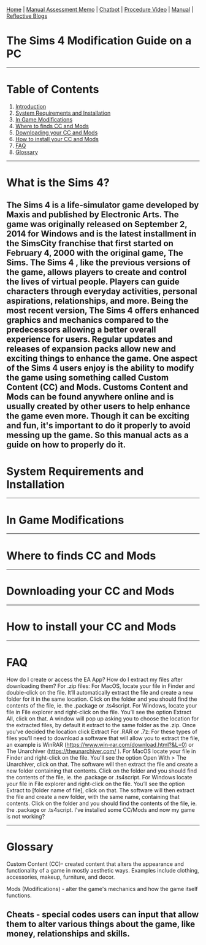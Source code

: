 [Home](index.md) | [Manual Assessment Memo](manual_assessment_memo.md) | [Chatbot](chatbot.md) | [Procedure Video](procedure_video.md) | [Manual](manual.md) | [Reflective Blogs](reflective_blogs.md)

# The Sims 4 Modification Guide on a PC
---
# Table of Contents 
1. [Introduction](#What-is-the-Sims-4-?) 
2. [System Requirements and Installation](#System-Requirements-and-Installation) 
3. [In Game Modifications](#In-Game-Modifications)
4. [Where to finds CC and Mods](#Where-to-finds-CC-and-Mods)
5. [Downloading your CC and Mods](#Downloading-your-CC-and-Mods)
6. [How to install your CC and Mods](#How-to-install-your-CC-and-Mods)
7. [FAQ](#FAQ)
8. [Glossary](#Glossary)

---
# What is the Sims 4?
The Sims 4 is a life-simulator game developed by Maxis and published by Electronic Arts. The game was originally  released on September 2, 2014 for Windows and is the latest installment in the SimsCity franchise that first started on February 4, 2000 with the original game, The Sims. The Sims 4 , like the previous versions of the game, allows players to create and control the lives of virtual people. Players can guide characters through everyday activities, personal aspirations, relationships, and more. Being the most recent version, The Sims 4 offers enhanced graphics and mechanics compared to the predecessors allowing a better overall experience for users. Regular updates and releases of expansion packs allow new and exciting things to enhance the game. 
One aspect of the Sims 4 users enjoy is the ability to modify the game using something called Custom Content (CC) and Mods. Customs Content and Mods can be found anywhere online and is usually created by other users to help enhance the game even more. Though it can be exciting and fun, it's important to do it properly to avoid messing up the game. So this manual acts as a guide on how to properly do it. 
---
# System Requirements and Installation
---
# In Game Modifications
---
# Where to finds CC and Mods
---
# Downloading your CC and Mods
---
# How to install your CC and Mods 
---
# FAQ
How do I create or access the EA App?
How do I extract my files after downloading them? 
For .zip files:
For MacOS, locate your file in Finder and double-click on the file. It’ll automatically extract the file and create a new folder for it in the same location. Click on the folder and you should find the contents of the file, ie. the .package or .ts4script. 
For Windows, locate your file in File explorer and right-click on the file. You’ll see the option Extract All, click on that. A window will pop up asking you to choose the location for the extracted files, by default it extract to the same folder as the .zip. Once you’ve decided the location click Extract 
For .RAR or .7z:
For these types of files you’ll need to download a software that will allow you to extract the file, an example is WinRAR (https://www.win-rar.com/download.html?&L=0)  or The Unarchiver (https://theunarchiver.com/ ). 
For MacOS locate your file in Finder and right-click on the file. You’ll see the option Open With > The Unarchiver, click on that. The software will then extract the file and create a new folder containing that contents. Click on the folder and you should find the contents of the file, ie. the .package or .ts4script. 
For Windows locate your file in File explorer and right-click on the file. You’ll see the option Extract to [folder name of file], click on that. The software will then extract the file and create a new folder, with the same name, containing that contents. Click on the folder and you should find the contents of the file, ie. the .package or .ts4script. 
I’ve installed some CC/Mods and now my game is not working? 

---
# Glossary

Custom Content (CC)- created content that alters the appearance and functionality of a game in mostly aesthetic ways. Examples include clothing, accessories, makeup, furniture, and decor. 

Mods (Modifications) - alter the game's mechanics and how the game itself functions. 

Cheats - special codes users can input that allow them to alter various things about the game, like money, relationships and skills.
---

